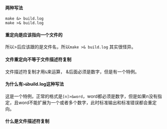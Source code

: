 #### 两种写法
```
make &> build.log
make >& build.log
```
#### 重定向是应该指向一个文件的
所以>后应该跟的是文件名，所以```make >& build.log``` 其实很怪异。

#### 文件重定向不等于文件描述符复制
文件描述符复制才用```&```来运算， &后面必须是数字，但是有一个特例。

#### 为什么有```>&```build.log这种写法
这是一个特例，正常的格式是```[n]>&word```，word都必须是数字，但是如果n没有指定，且word不能扩展为一个或者多个数字，此时标准输出和标准错误都会重定向。

#### 什么是文件描述符复制
